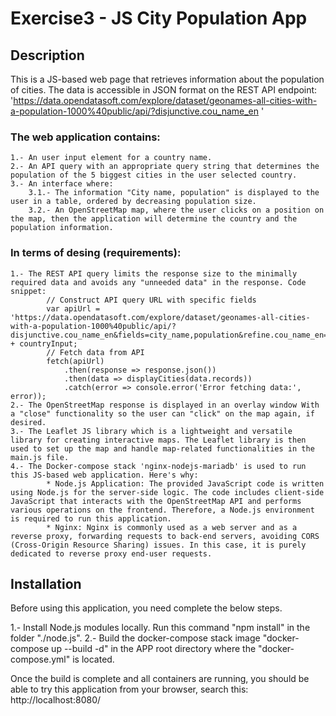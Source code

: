 # Exercise3 - JS City Population App

## Description
This is a JS-based web page that retrieves information about the population of cities. 
The data is accessible in JSON format on the REST API endpoint: 'https://data.opendatasoft.com/explore/dataset/geonames-all-cities-with-a-population-1000%40public/api/?disjunctive.cou_name_en '

### The web application contains:
    1.- An user input element for a country name.
    2.- An API query with an appropriate query string that determines the population of the 5 biggest cities in the user selected country. 
    3.- An interface where:
        3.1.- The information "City name, population" is displayed to the user in a table, ordered by decreasing population size.
        3.2.- An OpenStreetMap map, where the user clicks on a position on the map, then the application will determine the country and the population information. 

### In terms of desing (requirements):
    1.- The REST API query limits the response size to the minimally required data and avoids any "unneeded data" in the response. Code snippet:
            // Construct API query URL with specific fields
            var apiUrl = 'https://data.opendatasoft.com/explore/dataset/geonames-all-cities-with-a-population-1000%40public/api/?disjunctive.cou_name_en&fields=city_name,population&refine.cou_name_en=' + countryInput;
            // Fetch data from API
            fetch(apiUrl)
                .then(response => response.json())
                .then(data => displayCities(data.records))
                .catch(error => console.error('Error fetching data:', error));
    2.- The OpenStreetMap response is displayed in an overlay window With a "close" functionality so the user can "click" on the map again, if desired.
    3.- The Leaflet JS library which is a lightweight and versatile library for creating interactive maps. The Leaflet library is then used to set up the map and handle map-related functionalities in the main.js file.
    4.- The Docker-compose stack 'nginx-nodejs-mariadb' is used to run this JS-based web application. Here's why:
            * Node.js Application: The provided JavaScript code is written using Node.js for the server-side logic. The code includes client-side JavaScript that interacts with the OpenStreetMap API and performs various operations on the frontend. Therefore, a Node.js environment is required to run this application.
            * Nginx: Nginx is commonly used as a web server and as a reverse proxy, forwarding requests to back-end servers, avoiding CORS (Cross-Origin Resource Sharing) issues. In this case, it is purely dedicated to reverse proxy end-user requests.

## Installation    

Before using this application, you need complete the below steps.

1.- Install Node.js modules locally. Run this command "npm install" in the folder "./node.js".
2.- Build the docker-compose stack image "docker-compose up --build -d" in the APP root directory where the "docker-compose.yml" is located.

Once the build is complete and all containers are running, you should be able to try this application from your browser, search this: http://localhost:8080/
